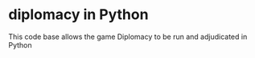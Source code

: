 # diplomacy in Python

This code base allows the game Diplomacy to be run and adjudicated in Python
